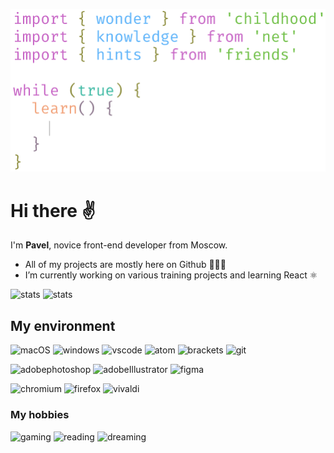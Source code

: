 ![banner](sFlcn-banner.svg)

# Hi there ✌

I'm **Pavel**, novice front-end developer from Moscow.

- All of my projects are mostly here on Github 👨🏻‍💻
- I’m currently working on various training projects and learning React ⚛️

![stats](https://github-readme-stats.vercel.app/api?username=sFlcn&hide=stars&show_icons=true&hide_title=true&theme=merko&bg_color=00000000)
![stats](https://github-readme-stats.vercel.app/api/top-langs/?username=sFlcn&exclude_repo=training&langs_count=6&layout=compact&theme=merko&bg_color=00000000)

## My environment

![macOS](https://img.shields.io/badge/macOS-informational?style=for-the-badge&logo=Apple&logoColor=000000&color=eeeeee)
![windows](https://img.shields.io/badge/windows-informational?style=for-the-badge&logo=windows&logoColor=0078d6&color=eeeeee)
![vscode](https://img.shields.io/badge/vs_Code-informational?style=for-the-badge&logo=visualstudiocode&logoColor=007acc&color=eeeeee)
![atom](https://img.shields.io/badge/Atom-informational?style=for-the-badge&logo=Atom&logoColor=66595C&color=eeeeee)
![brackets](https://img.shields.io/badge/brackets-informational?style=for-the-badge&color=eeeeee&logo=data:image/svg+xml;base64,PHN2ZyB4bWxucz0iaHR0cDovL3d3dy53My5vcmcvMjAwMC9zdmciIHZpZXdCb3g9IjAgMCAyNTYgMjU2Ij48cGF0aCBmaWxsPSIjMTE1YTkxIiBkPSJNMjA1IDBINTFBNTEgNTEgMCAwIDAgMCA1MXYxNTRhNTEgNTEgMCAwIDAgNTEgNTFoMTU0YTUxIDUxIDAgMCAwIDUxLTUxVjUxYTUxIDUxIDAgMCAwLTUxLTUxWm0yNyAxODJhMjQgMjQgMCAwIDEtMjQgMjRINDhhMjQgMjQgMCAwIDEtMjQtMjRWNDlhMjQgMjQgMCAwIDEgMjQtMjRoMTYwYTI0IDI0IDAgMCAxIDI0IDI0WiIvPjxwYXRoIGZpbGw9IiMxYzFjMWIiIGQ9Ik01MyAxNzdoNjR2LTMxSDgyVjgyaDM1VjU0SDUzWm04NS0xMjN2MjhoMzZ2NjRoLTM1djMxaDY0VjU0WiIvPjwvc3ZnPg==)
![git](https://img.shields.io/badge/Git-informational?style=for-the-badge&logo=Git&logoColor=f05032&color=eeeeee)

![adobephotoshop](https://img.shields.io/badge/photoshop-informational?style=for-the-badge&logo=adobephotoshop&logoColor=31A8ff&color=eeeeee)
![adobeIllustrator](https://img.shields.io/badge/Illustrator-informational?style=for-the-badge&logo=adobeIllustrator&logoColor=ff9A00&color=eeeeee)
![figma](https://img.shields.io/badge/figma-informational?style=for-the-badge&logo=figma&logoColor=f24e1e&color=eeeeee)

![chromium](https://img.shields.io/badge/chromium-informational?style=for-the-badge&logo=googlechrome&logoColor=4285f4&color=eeeeee)
![firefox](https://img.shields.io/badge/firefox-informational?style=for-the-badge&logo=firefoxbrowser&logoColor=ff7139&color=eeeeee)
![vivaldi](https://img.shields.io/badge/vivaldi-informational?style=for-the-badge&logo=vivaldi&logoColor=ef3939&color=eeeeee)

### My hobbies

![gaming](https://img.shields.io/badge/gaming-informational?style=for-the-badge&logo=Steam&logoColor=777777&color=eeeeee)
![reading](https://img.shields.io/badge/reading-informational?style=for-the-badge&color=eeeeee&logo=data:image/svg+xml;base64%2CPHN2ZyB4bWxucz0iaHR0cDovL3d3dy53My5vcmcvMjAwMC9zdmciIHZpZXdCb3g9IjAgMCAzODYgNDU5Ij48cGF0aCBmaWxsPSIjNzc3IiBkPSJNNTggMzY3aDMxM2ExMiAxMiAwIDAgMCAzLTEgMTIgMTIgMCAwIDAgMTItMTJWMTJhMTIgMTIgMCAwIDAtMTItMTJINThBNTggNTggMCAwIDAgMCA1OHYzNDNhNTggNTggMCAwIDAgNTUgNTggMTEgMTEgMCAwIDAgMiAwaDMxN2ExMiAxMiAwIDAgMCAxMi0xMnYtNDVhMTIgMTIgMCAwIDAtMjQtMXYzNEg1OGEzNCAzNCAwIDAgMS0zNC0zM3YtM2EzNCAzNCAwIDAgMSAzNC0zMlptOS0zMDlhMTIgMTIgMCAwIDEgMjQgMHYyNDZhMTIgMTIgMCAwIDEtMjQgMXYtMVoiLz48L3N2Zz4%3D)
![dreaming](https://img.shields.io/badge/dreaming-informational?style=for-the-badge&color=eeeeee)
